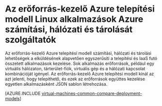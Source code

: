 <properties
   pageTitle="Számítási, hálózati és tárolását szolgáltatók |} Microsoft Azure"
   description="A számítási, a hálózati és a tárhely erőforrás szolgáltatók (KSZT NRP és összegző) áttekintése Linux alkalmazások Azure erőforrás-kezelő telepítési modell"
   services="virtual-machines-linux"
   documentationCenter=""
   authors="tfitzmac"
   manager="timlt"
   editor="tysonn"
   tags="azure-resource-manager,azure-service-management"/>

<tags
   ms.service="virtual-machines-linux"
   ms.devlang="na"
   ms.topic="article"
   ms.tgt_pltfrm="vm-linux"
   ms.workload="infrastructure-services"
   ms.date="08/19/2015"
   ms.author="tomfitz"/>

# <a name="azure-compute-network-and-storage-providers-for-linux-applications-under-azure-resource-manager-deployment-model"></a>Az erőforrás-kezelő Azure telepítési modell Linux alkalmazások Azure számítási, hálózati és tárolását szolgáltatók

Az erőforrás-kezelő Azure telepítési modell számítási, hálózati és tárolási lehetőségek a elküldésének alapvetően egyszerűsíti a telepítési és IaaS futó összetett alkalmazások kezelése. Sok alkalmazás erőforrások, például egy virtuális hálózaton, tárterület-fiók, virtuális gép és a hálózati kapcsolat kombinációját igényel. Az erőforrás-kezelő Azure telepítési modell kínál az azt jelenti, hogy telepíthető, és ezek az erőforrások együttes kezelése egyetlen alkalmazásként JSON sablon létrehozása.

[AZURE.INCLUDE [virtual-machines-common-compare-deployment-models](../../includes/virtual-machines-common-compare-deployment-models.md)]
